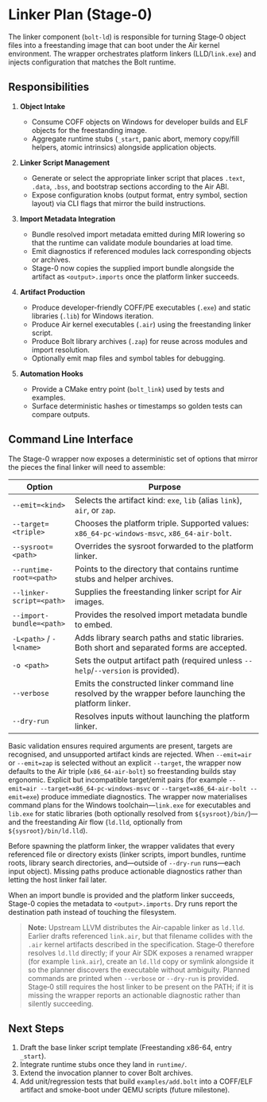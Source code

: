 # Linker Plan (Stage-0)

The linker component (`bolt-ld`) is responsible for turning Stage‑0 object files into a freestanding image that can boot under the Air kernel environment. The wrapper orchestrates platform linkers (LLD/`link.exe`) and injects configuration that matches the Bolt runtime.

## Responsibilities

1. **Object Intake**
   - Consume COFF objects on Windows for developer builds and ELF objects for the freestanding image.
   - Aggregate runtime stubs (`_start`, panic abort, memory copy/fill helpers, atomic intrinsics) alongside application objects.

2. **Linker Script Management**
   - Generate or select the appropriate linker script that places `.text`, `.data`, `.bss`, and bootstrap sections according to the Air ABI.
   - Expose configuration knobs (output format, entry symbol, section layout) via CLI flags that mirror the build instructions.

3. **Import Metadata Integration**
   - Bundle resolved import metadata emitted during MIR lowering so that the runtime can validate module boundaries at load time.
   - Emit diagnostics if referenced modules lack corresponding objects or archives.
   - Stage-0 now copies the supplied import bundle alongside the artifact as `<output>.imports` once the platform linker succeeds.

4. **Artifact Production**
   - Produce developer-friendly COFF/PE executables (`.exe`) and static libraries (`.lib`) for Windows iteration.
   - Produce Air kernel executables (`.air`) using the freestanding linker script.
   - Produce Bolt library archives (`.zap`) for reuse across modules and import resolution.
   - Optionally emit map files and symbol tables for debugging.

5. **Automation Hooks**
   - Provide a CMake entry point (`bolt_link`) used by tests and examples.
   - Surface deterministic hashes or timestamps so golden tests can compare outputs.

## Command Line Interface

The Stage-0 wrapper now exposes a deterministic set of options that mirror the pieces the final linker will need to assemble:

| Option | Purpose |
| --- | --- |
| `--emit=<kind>` | Selects the artifact kind: `exe`, `lib` (alias `link`), `air`, or `zap`. |
| `--target=<triple>` | Chooses the platform triple. Supported values: `x86_64-pc-windows-msvc`, `x86_64-air-bolt`. |
| `--sysroot=<path>` | Overrides the sysroot forwarded to the platform linker. |
| `--runtime-root=<path>` | Points to the directory that contains runtime stubs and helper archives. |
| `--linker-script=<path>` | Supplies the freestanding linker script for Air images. |
| `--import-bundle=<path>` | Provides the resolved import metadata bundle to embed. |
| `-L<path>` / `-l<name>` | Adds library search paths and static libraries. Both short and separated forms are accepted. |
| `-o <path>` | Sets the output artifact path (required unless `--help`/`--version` is provided). |
| `--verbose` | Emits the constructed linker command line resolved by the wrapper before launching the platform linker. |
| `--dry-run` | Resolves inputs without launching the platform linker. |

Basic validation ensures required arguments are present, targets are recognised, and unsupported artifact kinds are rejected. When `--emit=air` or `--emit=zap` is selected without an explicit `--target`, the wrapper now defaults to the Air triple (`x86_64-air-bolt`) so freestanding builds stay ergonomic. Explicit but incompatible target/emit pairs (for example `--emit=air --target=x86_64-pc-windows-msvc` or `--target=x86_64-air-bolt --emit=exe`) produce immediate diagnostics. The wrapper now materialises command plans for the Windows toolchain—`link.exe` for executables and `lib.exe` for static libraries (both optionally resolved from `${sysroot}/bin/`)—and the freestanding Air flow (`ld.lld`, optionally from `${sysroot}/bin/ld.lld`).

Before spawning the platform linker, the wrapper validates that every referenced file or directory exists (linker scripts, import bundles, runtime roots, library search directories, and—outside of `--dry-run` runs—each input object). Missing paths produce actionable diagnostics rather than letting the host linker fail later.

When an import bundle is provided and the platform linker succeeds, Stage-0 copies the metadata to `<output>.imports`. Dry runs report the destination path instead of touching the filesystem.

> **Note:** Upstream LLVM distributes the Air-capable linker as `ld.lld`. Earlier drafts referenced `link.air`, but that filename collides with the `.air` kernel artifacts described in the specification. Stage‑0 therefore resolves `ld.lld` directly; if your Air SDK exposes a renamed wrapper (for example `link.air`), create an `ld.lld` copy or symlink alongside it so the planner discovers the executable without ambiguity. Planned commands are printed when `--verbose` or `--dry-run` is provided. Stage‑0 still requires the host linker to be present on the PATH; if it is missing the wrapper reports an actionable diagnostic rather than silently succeeding.

## Next Steps

1. Draft the base linker script template (Freestanding x86-64, entry `_start`).
2. Integrate runtime stubs once they land in `runtime/`.
3. Extend the invocation planner to cover Bolt archives.
4. Add unit/regression tests that build `examples/add.bolt` into a COFF/ELF artifact and smoke-boot under QEMU scripts (future milestone).


